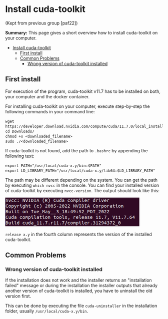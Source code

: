 # Install cuda-toolkit

(Kept from previous group [paf22])

**Summary:** This page gives a short overview how to install cuda-toolkit on your computer.

- [Install cuda-toolkit](#install-cuda-toolkit)
  - [First install](#first-install)
  - [Common Problems](#common-problems)
    - [Wrong version of cuda-toolkit installed](#wrong-version-of-cuda-toolkit-installed)

## First install

For execution of the program, cuda-toolkit v11.7 has to be installed on both, your computer and the docker container.

For installing cuda-toolkit on your computer, execute step-by-step the following commands in your command line:

```text
wget https://developer.download.nvidia.com/compute/cuda/11.7.0/local_installers/cuda_11.7.0_515.43.04_linux.run
cd Downloads/
chmod +x <downloaded_filename>
sudo ./<downloaded_filename>
```

If cuda-toolkit is not found, add the path to `.bashrc` by appending the following text:

```text
export PATH="/usr/local/cuda-x.y/bin:$PATH"
export LD_LIBRARY_PATH="/usr/local/cuda-x.y/lib64:$LD_LIBRARY_PATH"
```

The path may be different depending on the system. You can get the path by executing ```which nvcc``` in the console.
You can find your installed version of cuda-toolkit by executing ```nvcc-version```. The output should look like this:

![Implementation](../assets/nvcc_version.png)

`release x.y` in the fourth column represents the version of the installed cuda-toolkit.

## Common Problems

### Wrong version of cuda-toolkit installed

If the installation does not work and the installer returns an "installation failed" message or during the installation
the installer outputs that already another version of cuda-toolkit is installed,
you have to uninstall the old version first.

This can be done by executing the file `cuda-uninstaller` in the installation folder, usually `/usr/local/cuda-x.y/bin`.
